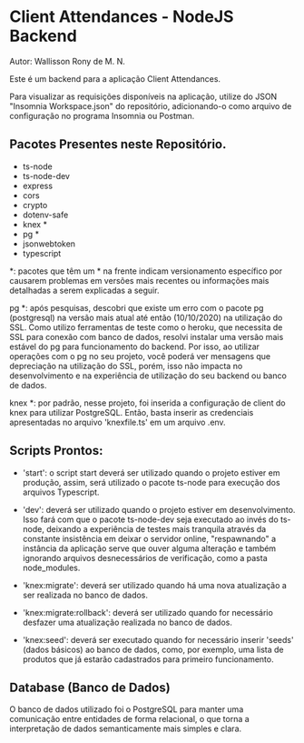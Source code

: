 # Client Attendances - NodeJS Backend

Autor: Wallisson Rony de M. N.

Este é um backend para a aplicação Client Attendances.

Para visualizar as requisições disponíveis na aplicação, utilize do JSON "Insomnia Workspace.json" do repositório, adicionando-o como arquivo de configuração no programa Insomnia ou Postman.

## Pacotes Presentes neste Repositório.

 - ts-node
 - ts-node-dev
 - express
 - cors
 - crypto
 - dotenv-safe
 - knex *
 - pg *
 - jsonwebtoken
 - typescript

*: pacotes que têm um * na frente indicam versionamento específico por causarem problemas em versões mais recentes ou informações mais detalhadas a serem explicadas a seguir.

pg *: após pesquisas, descobri que existe um erro com o pacote pg (postgresql) na versão mais atual até então (10/10/2020) na utilização do SSL. Como utilizo ferramentas de teste como o heroku, que necessita de SSL para conexão com banco de dados, resolvi instalar uma versão mais estável do pg para funcionamento do backend. Por isso, ao utilizar operações com o pg no seu projeto, você poderá ver mensagens que depreciação na utilização do SSL, porém, isso não impacta no desenvolvimento e na experiência de utilização do seu backend ou banco de dados.

knex *: por padrão, nesse projeto, foi inserida a configuração de client do knex para utilizar PostgreSQL. Então, basta inserir as credenciais apresentadas no arquivo 'knexfile.ts' em um arquivo .env.

## Scripts Prontos:

 - 'start': o script start deverá ser utilizado quando o projeto estiver em produção, assim, será utilizado o pacote ts-node para execução dos arquivos Typescript.

 - 'dev': deverá ser utilizado quando o projeto estiver em desenvolvimento. Isso fará com que o pacote ts-node-dev seja executado ao invés do ts-node, deixando a experiência de testes mais tranquila através da constante insistência em deixar o servidor online, "respawnando" a instância da aplicação serve que ouver alguma alteração e também ignorando arquivos desnecessários de verificação, como a pasta node_modules.

 - 'knex:migrate': deverá ser utilizado quando há uma nova atualização a ser realizada no banco de dados.

 - 'knex:migrate:rollback': deverá ser utilizado quando for necessário desfazer uma atualização realizada no banco de dados.

 - 'knex:seed': deverá ser executado quando for necessário inserir 'seeds' (dados básicos) ao banco de dados, como, por exemplo, uma lista de produtos que já estarão cadastrados para primeiro funcionamento.

## Database (Banco de Dados)

O banco de dados utilizado foi o PostgreSQL para manter uma comunicação entre entidades de forma relacional, o que torna a interpretação de dados semanticamente mais simples e clara.
